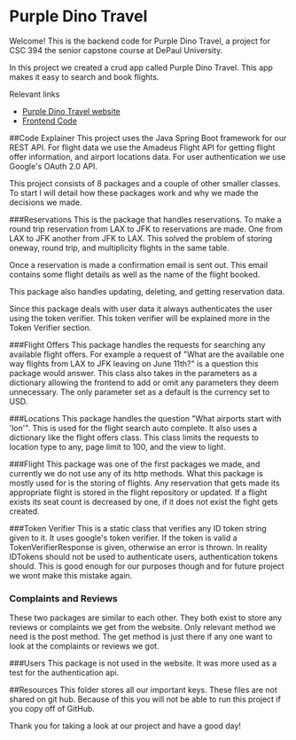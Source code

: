 # Purple Dino Travel

Welcome! This is the backend code for Purple Dino Travel, 
a project for CSC 394 the senior capstone course at DePaul University.

In this project we created a crud app called Purple Dino Travel.
This app makes it easy to search and book flights. 

Relevant links
- [Purple Dino Travel website](https://daniel-mccarthy.github.io/DinoTravelFrontend/)
- [Frontend Code](https://github.com/Daniel-McCarthy/DinoTravelFrontend)

##Code Explainer
This project uses the Java Spring Boot framework for our REST API.
For flight data we use the Amadeus Flight API for getting flight offer information, and airport locations data.
For user authentication we use Google's OAuth 2.0 API.

This project consists of 8 packages and a couple of other smaller classes.
To start I will detail how these packages work and why we made the decisions we made.

###Reservations
This is the package that handles reservations. 
To make a round trip reservation from LAX to JFK to reservations are made.
One from LAX to JFK another from JFK to LAX.
This solved the problem of storing oneway, round trip, and multiplicity flights in the same table.

Once a reservation is made a confirmation email is sent out.
This email contains some flight details as well as the name of the flight booked.

This package also handles updating, deleting, and getting reservation data.

Since this package deals with user data it always authenticates the user using the token verifier.
This token verifier will be explained more in the Token Verifier section.

###Flight Offers
This package handles the requests for searching any available flight offers.
For example a request of "What are the available one way flights from LAX to JFK leaving on June 11th?" is a question this package would answer.
This class also takes in the parameters as a dictionary allowing the frontend to add or omit any parameters they deem unnecessary.
The only parameter set as a default is the currency set to USD.

###Locations
This package handles the question "What airports start with 'lon'".
This is used for the flight search auto complete.
It also uses a dictionary like the flight offers class.
This class limits the requests to location type to any, page limit to 100, and the view to light.

###Flight
This package was one of the first packages we made, and currently we do not use any of its http methods.
What this package is mostly used for is the storing of flights.
Any reservation that gets made its appropriate flight is stored in the flight repository or updated.
If a flight exists its seat count is decreased by one, if it does not exist the fight gets created.

###Token Verifier
This is a static class that verifies any ID token string given to it.
It uses google's token verifier.
If the token is valid a TokenVerifierResponse is given, otherwise an error is thrown.
In reality IDTokens should not be used to authenticate users, authentication tokens should.
This is good enough for our purposes though and for future project we wont make this mistake again.

### Complaints and Reviews
These two packages are similar to each other.
They both exist to store any reviews or complaints we get from the website.
Only relevant method we need is the post method.
The get method is just there if any one want to look at the complaints or reviews we got.

###Users
This package is not used in the website. 
It was more used as a test for the authentication api.

##Resources
This folder stores all our important keys. These files are not shared on git hub.
Because of this you will not be able to run this project if you copy off of GitHub.

Thank you for taking a look at our project and have a good day!
